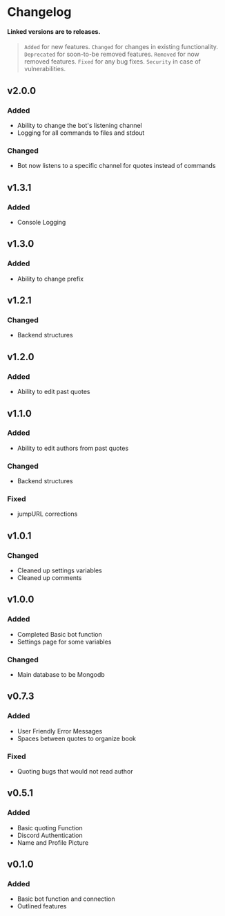 # Changelog
#### Linked versions are to releases.
>`Added` for new features.
>`Changed` for changes in existing functionality.
>`Deprecated` for soon-to-be removed features.
>`Removed` for now removed features.
>`Fixed` for any bug fixes.
>`Security` in case of vulnerabilities.


## v2.0.0

### Added
- Ability to change the bot's listening channel
- Logging for all commands to files and stdout

### Changed
- Bot now listens to a specific channel for quotes instead of commands

###

## v1.3.1

### Added 
- Console Logging

## v1.3.0

### Added
- Ability to change prefix

## v1.2.1

### Changed
- Backend structures

## v1.2.0

### Added
- Ability to edit past quotes 

## v1.1.0

### Added
- Ability to edit authors from past quotes

### Changed
- Backend structures

### Fixed
- jumpURL corrections

## v1.0.1

### Changed
- Cleaned up settings variables 
- Cleaned up comments

## v1.0.0

### Added 
- Completed Basic bot function 
- Settings page for some variables

### Changed
- Main database to be Mongodb 

## v0.7.3

### Added 
- User Friendly Error Messages
- Spaces between quotes to organize book

### Fixed
- Quoting bugs that would not read author 

## v0.5.1

### Added
- Basic quoting Function 
- Discord Authentication 
- Name and Profile Picture

## v0.1.0

### Added 
- Basic bot function and connection
- Outlined features 
